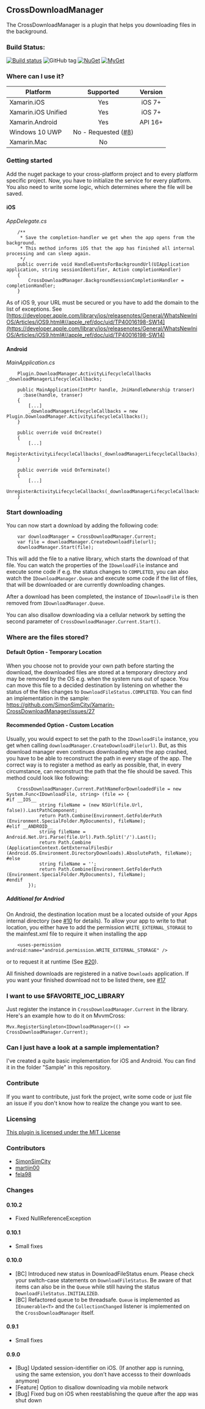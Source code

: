 ## CrossDownloadManager

The CrossDownloadManager is a plugin that helps you downloading files in the background.

### Build Status: 
[![Build status](https://ci.appveyor.com/api/projects/status/c9c6recwcu7k0s15?svg=true)](https://ci.appveyor.com/project/SimonSimCity/xamarin-crossdownloadmanager)
![GitHub tag](https://img.shields.io/github/tag/SimonSimCity/xamarin-crossdownloadmanager.svg)
[![NuGet](https://img.shields.io/nuget/v/Xam.Plugins.DownloadManager.svg?label=NuGet)](https://www.nuget.org/packages/Xam.Plugins.DownloadManager/)
[![MyGet](https://img.shields.io/myget/simonsimcity/v/Xam.Plugins.DownloadManager.svg)](https://www.myget.org/F/simonsimcity/api/v2)

### Where can I use it?

|Platform|Supported|Version|
| ------------------- | :-----------: | :------------------: |
|Xamarin.iOS|Yes|iOS 7+|
|Xamarin.iOS Unified|Yes|iOS 7+|
|Xamarin.Android|Yes|API 16+|
|Windows 10 UWP|No - Requested ([#8](https://github.com/SimonSimCity/Xamarin-CrossDownloadManager/issues/8))||
|Xamarin.Mac|No||

### Getting started

Add the nuget package to your cross-platform project and to every platform specific project. Now, you have to initialize the service for every platform. You also need to write some logic, which determines where the file will be saved.

#### iOS

_AppDelegate.cs_
```
    /**
     * Save the completion-handler we get when the app opens from the background.
     * This method informs iOS that the app has finished all internal processing and can sleep again.
     */
    public override void HandleEventsForBackgroundUrl(UIApplication application, string sessionIdentifier, Action completionHandler)
    {
        CrossDownloadManager.BackgroundSessionCompletionHandler = completionHandler;
    }
```

As of iOS 9, your URL must be secured or you have to add the domain to the list of exceptions. See [https://developer.apple.com/library/ios/releasenotes/General/WhatsNewIniOS/Articles/iOS9.html#//apple_ref/doc/uid/TP40016198-SW14](https://developer.apple.com/library/ios/releasenotes/General/WhatsNewIniOS/Articles/iOS9.html#//apple_ref/doc/uid/TP40016198-SW14)
#### Android

_MainApplication.cs_
```
    Plugin.DownloadManager.ActivityLifecycleCallbacks _downloadManagerLifecycleCallbacks;

    public MainApplication(IntPtr handle, JniHandleOwnership transer)
      :base(handle, transer)
    {
        [...]
        _downloadManagerLifecycleCallbacks = new Plugin.DownloadManager.ActivityLifecycleCallbacks();
    }

    public override void OnCreate()
    {
        [...]
        RegisterActivityLifecycleCallbacks(_downloadManagerLifecycleCallbacks);
    }

    public override void OnTerminate()
    {
        [...]
        UnregisterActivityLifecycleCallbacks(_downloadManagerLifecycleCallbacks);
    }
```

### Start downloading

You can now start a download by adding the following code:
```
    var downloadManager = CrossDownloadManager.Current;
    var file = downloadManager.CreateDownloadFile(url);
    downloadManager.Start(file);
```

This will add the file to a native library, which starts the download of that file. You can watch the properties of the `IDownloadFile` instance and execute some code if e.g. the status changes to `COMPLETED`, you can also watch the `IDownloadManager.Queue` and execute some code if the list of files, that will be downloaded or are currently downloading changes.

After a download has been completed, the instance of `IDownloadFile` is then removed from `IDownloadManager.Queue`.

You can also disallow downloading via a cellular network by setting the second parameter of `CrossDownloadManager.Current.Start()`.

### Where are the files stored?

#### Default Option - Temporary Location

When you choose not to provide your own path before starting the download, the downloaded files are stored at a temporary directory and may be removed by the OS e.g. when the system runs out of space. You can move this file to a decided destination by listening on whether the status of the files changes to `DownloadFileStatus.COMPLETED`. You can find an implementation in the sample: https://github.com/SimonSimCity/Xamarin-CrossDownloadManager/issues/27

#### Recommended Option - Custom Location

Usually, you would expect to set the path to the `IDownloadFile` instance, you get when calling `downloadManager.CreateDownloadFile(url)`. But, as this download manager even continues downloading when the app crashed, you have to be able to reconstruct the path in every stage of the app. The correct way is to register a method as early as possible, that, in every circumstance, can reconstruct the path that the file should be saved. This method could look like following:
```
    CrossDownloadManager.Current.PathNameForDownloadedFile = new System.Func<IDownloadFile, string> (file => {
#if __IOS__
            string fileName = (new NSUrl(file.Url, false)).LastPathComponent;
            return Path.Combine(Environment.GetFolderPath (Environment.SpecialFolder.MyDocuments), fileName);
#elif __ANDROID__
            string fileName = Android.Net.Uri.Parse(file.Url).Path.Split('/').Last();
            return Path.Combine (ApplicationContext.GetExternalFilesDir (Android.OS.Environment.DirectoryDownloads).AbsolutePath, fileName);
#else
            string fileName = '';
            return Path.Combine(Environment.GetFolderPath (Environment.SpecialFolder.MyDocuments), fileName);
#endif
        });
```
##### Additional for Andriod

On Android, the destination location must be a located outside of your Apps internal directory (see [#10](https://github.com/SimonSimCity/Xamarin-CrossDownloadManager/issues/10) for details). To allow your app to write to that location, you either have to add the permission `WRITE_EXTERNAL_STORAGE` to the mainfest.xml file to require it when installing the app
```
    <uses-permission android:name="android.permission.WRITE_EXTERNAL_STORAGE" />
```

or to request it at runtime (See [#20](https://github.com/SimonSimCity/Xamarin-CrossDownloadManager/issues/20)).

All finished downloads are registered in a native `Downloads` application. If you want your finished download not to be listed there, see [#17](https://github.com/SimonSimCity/Xamarin-CrossDownloadManager/issues/17)

### I want to use $FAVORITE_IOC_LIBRARY

Just register the instance in `CrossDownloadManager.Current` in the library. Here's an example how to do it on MvvmCross:

    Mvx.RegisterSingleton<IDownloadManager>(() => CrossDownloadManager.Current);

### Can I just have a look at a sample implementation?

I've created a quite basic implementation for iOS and Android. You can find it in the folder "Sample" in this repository.

### Contribute

If you want to contribute, just fork the project, write some code or just file an issue if you don't know how to realize the change you want to see.

### Licensing

[This plugin is licensed under the MIT License](https://opensource.org/licenses/MIT)

### Contributors

* [SimonSimCity](https://github.com/SimonSimCity)
* [martijn00](https://github.com/martijn00)
* [fela98](https://github.com/fela98)

### Changes

#### 0.10.2

  * Fixed NullReferenceException

#### 0.10.1

  * Small fixes

#### 0.10.0

  * [BC] Introduced new status in DownloadFileStatus enum. Please check your switch-case statements on `DownloadFileStatus`. Be aware of that items can also be in the `Queue` while still having the status `DownloadFileStatus.INITIALIZED`.
  * [BC] Refactored queue to be threadsafe. `Queue` is implemented as `IEnumerable<T>` and the `CollectionChanged` listener is implemented on the `CrossDownloadManager` itself.

#### 0.9.1

  * Small fixes

#### 0.9.0

  * [Bug] Updated session-identifier on iOS. (If another app is running, using the same extension, you don't have accesss to their downloads anymore)
  * [Feature] Option to disallow downloading via mobile network
  * [Bug] Fixed bug on iOS when reestablishing the queue after the app was shut down
